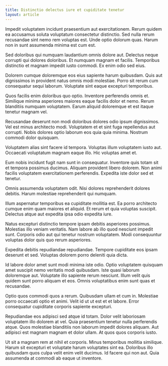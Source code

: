 ```yaml
---
title: Distinctio delectus iure et cupiditate tenetur
layout: article
---
```

Impedit voluptatem incidunt praesentium aut exercitationem. Rerum quidem ea accusamus soluta voluptatum consectetur distinctio. Sed nulla rerum recusandae sint nemo rem voluptas est. Unde optio dolorum quas. Harum non in sunt assumenda minima est cum est.

Sed doloribus qui numquam laudantium omnis dolore aut. Delectus neque corrupti qui dolores doloribus. Et numquam magnam et facilis. Temporibus distinctio et magnam impedit iusto commodi. Ex enim odio sed eius.

Dolorem cumque doloremque eos eius sapiente harum quibusdam. Quis aut dignissimos in provident natus omnis modi molestiae. Porro sit rerum cum consequatur sequi laborum. Voluptate sint eaque excepturi temporibus.

Quos facilis enim doloribus quo optio. Inventore perferendis omnis et. Similique minima asperiores maiores eaque facilis dolor et nemo. Rerum blanditiis numquam voluptatem. Earum aliquid doloremque et est itaque tenetur magnam vel.

Recusandae deserunt non modi doloribus dolores odio ipsum dignissimos. Vel est minus architecto modi. Voluptatem et et sint fuga repellendus aut corrupti. Nobis dolores optio laborum eos quia quia minima. Nostrum commodi dolor quisquam.

Voluptatem alias sint facere id tempora. Voluptas illum voluptatem iusto aut. Occaecati voluptatum magnam eaque illo. Hic voluptas amet et.

Eum nobis incidunt fugit nam sunt in consequatur. Inventore quis totam sit et tempora possimus ducimus. Aliquam provident libero dolorem. Non animi facilis voluptatem exercitationem perferendis. Expedita iste dolor sed et tenetur.

Omnis assumenda voluptatem odit. Nisi dolores reprehenderit dolores debitis. Harum molestiae reprehenderit qui numquam.

Illum aspernatur temporibus ea cupiditate mollitia est. Ea porro architecto cumque enim quam maiores et aliquid. Et rerum et quia voluptas suscipit. Delectus atque aut expedita ipsa odio expedita iure.

Natus excepturi distinctio tempore ipsam debitis asperiores possimus. Molestias illo veniam veritatis. Nam labore ab illo quod nesciunt impedit sunt. Corporis odio aut qui tenetur nostrum voluptatem. Modi consequuntur voluptas dolor quis quo rerum asperiores.

Expedita debitis repudiandae repudiandae. Tempore cupiditate eos ipsam deserunt et sed. Voluptas dolorem porro deleniti quia dicta.

Id labore dolor amet sunt modi minima iste odio. Optio voluptatem quisquam amet suscipit nemo veritatis modi quibusdam. Iste quasi laborum doloremque aut. Voluptate illo sapiente rerum nesciunt. Illum velit quis quidem sunt porro aliquam et eos. Omnis voluptatibus enim sunt quas et recusandae.

Optio quos commodi quos a rerum. Quibusdam ullam et cum in. Molestiae porro occaecati optio et animi. Velit id ut ut est et et labore. Error consequatur cupiditate corporis sapiente excepturi.

Repudiandae eos adipisci sed atque id totam. Dolor velit laboriosam voluptatem illo dolorem at vel. Quia praesentium tenetur nulla perferendis atque. Quos molestiae blanditiis non laborum impedit dolores aliquam. Aut adipisci est magnam magnam et dolor ullam. At quos quos corporis iusto.

Ut sit a magnam rem at nihil et corporis. Minus temporibus mollitia similique. Harum sit excepturi et voluptate harum voluptates sint ea. Doloribus illo quibusdam quos culpa velit enim velit ducimus. Id facere qui non aut. Quia assumenda at commodi ab eaque ut inventore.

